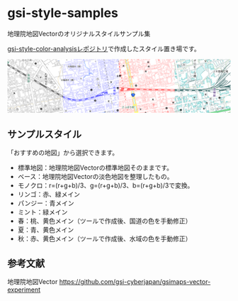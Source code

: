 # gsi-style-samples
地理院地図Vectorのオリジナルスタイルサンプル集

[gsi-style-color-analysisレポジトリ](https://github.com/mghs15/gsi-style-color-analysis)で作成したスタイル置き場です。

![スタイルのサンプル](image/toppage_sample.png "スタイルのサンプル")

## サンプルスタイル
「おすすめの地図」から選択できます。
* 標準地図：地理院地図Vectorの標準地図そのままです。
* ベース：地理院地図Vectorの淡色地図を整理したもの。
* モノクロ：r=(r+g+b)/3、g=(r+g+b)/3、b=(r+g+b)/3で変換。
* リンゴ：赤、緑メイン
* パンジー：青メイン
* ミント：緑メイン
* 春：桃、黄色メイン（ツールで作成後、国道の色を手動修正）
* 夏：青、黄色メイン
* 秋：赤、黄色メイン（ツールで作成後、水域の色を手動修正）

## 参考文献
地理院地図Vector https://github.com/gsi-cyberjapan/gsimaps-vector-experiment
